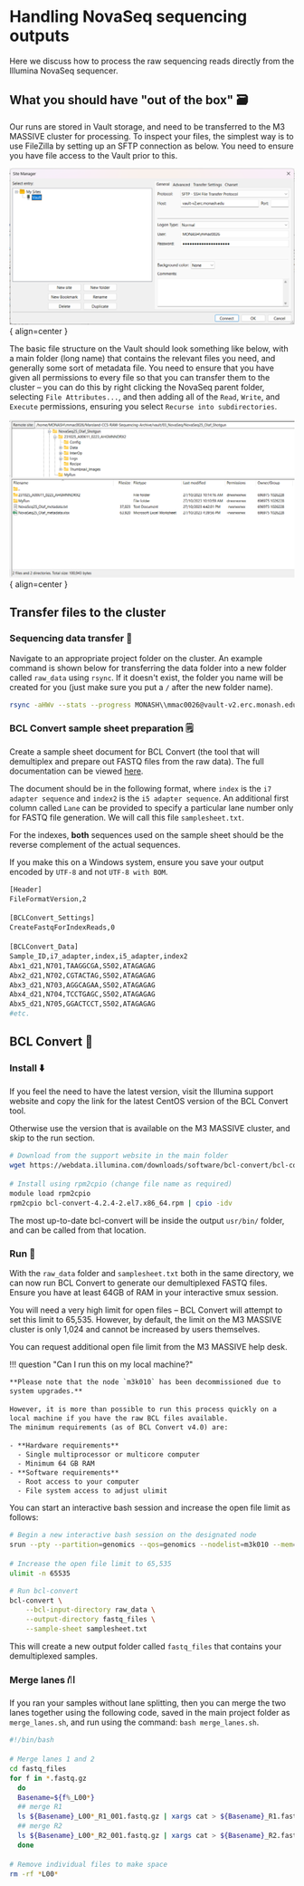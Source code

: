 # Handling NovaSeq sequencing outputs

Here we discuss how to process the raw sequencing reads directly from the Illumina NovaSeq sequencer.

## What you should have "out of the box" 🗃️

Our runs are stored in Vault storage, and need to be transferred to the M3 MASSIVE cluster for processing. To inspect your files, the simplest way is to use FileZilla by setting up an SFTP connection as below. You need to ensure you have file access to the Vault prior to this.

![Vault Set-up](../assets/Utilities/seq_data/vaultv2.png){ align=center }

The basic file structure on the Vault should look something like below, with a main folder (long name) that contains the relevant files you need, and generally some sort of metadata file. You need to ensure that you have given all permissions to every file so that you can transfer them to the cluster &ndash; you can do this by right clicking the NovaSeq parent folder, selecting `File Attributes...`, and then adding all of the `Read`, `Write`, and `Execute` permissions, ensuring you select `Recurse into subdirectories`.

![FileZilla](../assets/Utilities/seq_data/fz_novaseq_files.png){ align=center }

## Transfer files to the cluster

### Sequencing data transfer 🚛

Navigate to an appropriate project folder on the cluster. An example command is shown below for transferring the data folder into a new folder called `raw_data` using `rsync`. If it doesn't exist, the folder you name will be created for you (just make sure you put a `/` after the new folder name).

```bash
rsync -aHWv --stats --progress MONASH\\mmac0026@vault-v2.erc.monash.edu:Marsland-CCS-RAW-Sequencing-Archive/vault/03_NovaSeq/NovaSeq25_Olaf_Shotgun/231025_A00611_0223_AHGMNNDRX2/ raw_data/
```

### BCL Convert sample sheet preparation 🗒️

Create a sample sheet document for BCL Convert (the tool that will demultiplex and prepare out FASTQ files from the raw data). The full documentation can be viewed [here](https://support.illumina.com/content/dam/illumina-support/documents/documentation/software_documentation/bcl_convert/bcl-convert-v3-7-5-software-guide-1000000163594-00.pdf).

The document should be in the following format, where `index` is the `i7 adapter sequence` and `index2` is the `i5 adapter sequence`. An additional first column called `Lane` can be provided to specify a particular lane number only for FASTQ file generation. We will call this file `samplesheet.txt`.

For the indexes, **both** sequences used on the sample sheet should be the reverse complement of the actual sequences.

If you make this on a Windows system, ensure you save your output encoded by `UTF-8` and not `UTF-8 with BOM`.

```bash
[Header]
FileFormatVersion,2

[BCLConvert_Settings]
CreateFastqForIndexReads,0

[BCLConvert_Data]
Sample_ID,i7_adapter,index,i5_adapter,index2
Abx1_d21,N701,TAAGGCGA,S502,ATAGAGAG
Abx2_d21,N702,CGTACTAG,S502,ATAGAGAG
Abx3_d21,N703,AGGCAGAA,S502,ATAGAGAG
Abx4_d21,N704,TCCTGAGC,S502,ATAGAGAG
Abx5_d21,N705,GGACTCCT,S502,ATAGAGAG
#etc.
```

## BCL Convert 🔄

### Install ⬇️

If you feel the need to have the latest version, visit the Illumina support website and copy the link for the latest CentOS version of the BCL Convert tool.

Otherwise use the version that is available on the M3 MASSIVE cluster, and skip to the run section.

```bash
# Download from the support website in the main folder
wget https://webdata.illumina.com/downloads/software/bcl-convert/bcl-convert-4.2.4-2.el7.x86_64.rpm

# Install using rpm2cpio (change file name as required)
module load rpm2cpio
rpm2cpio bcl-convert-4.2.4-2.el7.x86_64.rpm | cpio -idv
```

The most up-to-date bcl-convert will be inside the output `usr/bin/` folder, and can be called from that location.

### Run 🏃

With the `raw_data` folder and `samplesheet.txt` both in the same directory, we can now run BCL Convert to generate our demultiplexed FASTQ files. Ensure you have at least 64GB of RAM in your interactive smux session.

You will need a very high limit for open files &ndash; BCL Convert will attempt to set this limit to 65,535. However, by default, the limit on the M3 MASSIVE cluster is only 1,024 and cannot be increased by users themselves.

You can request additional open file limit from the M3 MASSIVE help desk.

!!! question "Can I run this on my local machine?"

    **Please note that the node `m3k010` has been decommissioned due to system upgrades.**

    However, it is more than possible to run this process quickly on a local machine if you have the raw BCL files available.
    The minimum requirements (as of BCL Convert v4.0) are:

    - **Hardware requirements**
      - Single multiprocessor or multicore computer
      - Minimum 64 GB RAM
    - **Software requirements**
      - Root access to your computer
      - File system access to adjust ulimit

You can start an interactive bash session and increase the open file limit as follows:

```bash
# Begin a new interactive bash session on the designated node
srun --pty --partition=genomics --qos=genomics --nodelist=m3k010 --mem=320GB --ntasks=1 --cpus-per-task=48 bash -i

# Increase the open file limit to 65,535
ulimit -n 65535
```

```bash
# Run bcl-convert
bcl-convert \
    --bcl-input-directory raw_data \
    --output-directory fastq_files \
    --sample-sheet samplesheet.txt
```

This will create a new output folder called `fastq_files` that contains your demultiplexed samples.

### Merge lanes ⛙

If you ran your samples without lane splitting, then you can merge the two lanes together using the following code, saved in the main project folder as `merge_lanes.sh`, and run using the command: `bash merge_lanes.sh`.

```bash title="merge_lanes.sh"
#!/bin/bash

# Merge lanes 1 and 2
cd fastq_files
for f in *.fastq.gz
  do
  Basename=${f%_L00*}
  ## merge R1
  ls ${Basename}_L00*_R1_001.fastq.gz | xargs cat > ${Basename}_R1.fastq.gz
  ## merge R2
  ls ${Basename}_L00*_R2_001.fastq.gz | xargs cat > ${Basename}_R2.fastq.gz
  done

# Remove individual files to make space
rm -rf *L00*
```